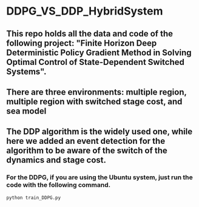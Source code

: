 # DDPG_VS_DDP_HybridSystem
## This repo holds all the data and code of the following project: "Finite Horizon Deep Deterministic Policy Gradient Method in Solving Optimal Control of State-Dependent Switched Systems".
## There are three environments: multiple region, multiple region with switched stage cost, and sea model
## The DDP algorithm is the widely used one, while here we added an event detection for the algorithm to be aware of the switch of the dynamics and stage cost.
### For the DDPG, if you are using the Ubuntu system, just run the code with the following command.
```python train_DDPG.py```


